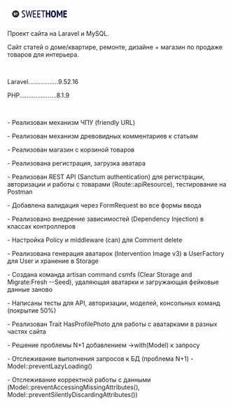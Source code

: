 <p align="center;"><img style="background-color:#fff;padding:10px;" src="https://github.com/Juster-7/sweethome.local/blob/main/public/images/logo4.png"></p>
<p>Проект сайта на Laravel и MySQL.</p>
<p>Сайт статей о доме/квартире, ремонте, дизайне + магазин по продаже товаров для интерьера.</p>
<br>
<p>Laravel.................9.52.16</p>
<p>PHP.....................8.1.9</p>
<br>
<p>- Реализован механизм ЧПУ (friendly URL)</p>
<p>- Реализован механизм древовидных комментариев к статьям</p>
<p>- Реализован магазин с корзиной товаров</p>
<p>- Реализована регистрация, загрузка аватара</p>
<p>- Реализован REST API (Sanctum authentication) для регистрации, авторизации и работы с товарами (Route::apiResource), тестирование на Postman</p>
<p>- Добавлена валидация через FormRequest во все формы ввода</p>
<p>- Реализовано внедрение зависимостей (Dependency Injection) в классах контроллеров</p>
<p>- Настройка Policy и middleware (can) для Comment delete</p>
<p>- Реализована генерация аватарок (Intervention Image v3) в UserFactory для User и хранение в Storage</p>
<p>- Создана команда artisan command csmfs (Clear Storage and Migrate:Fresh --Seed), удаляющая аватарки и загружающая фейковые данные заново</p>
<p>- Написаны тесты для API, авторизации, моделей, консольных команд (покрытие 50%)</p>
<p>- Реализован Trait HasProfilePhoto для работы с аватарками в разных частях сайта</p>
<p>- Решение проблемы N+1 добавлением ->with(Model) к запросу</p>
<p>- Отслеживание выполнения запросов к БД (проблема N+1) - Model::preventLazyLoading()</p>
<p>- Отслеживание корректной работы с данными (Model::preventAccessingMissingAttributes(), Model::preventSilentlyDiscardingAttributes())</p>
